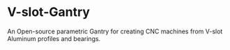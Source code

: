 # V-slot-Gantry
An Open-source parametric Gantry for creating CNC machines from V-slot Aluminum profiles and bearings.
